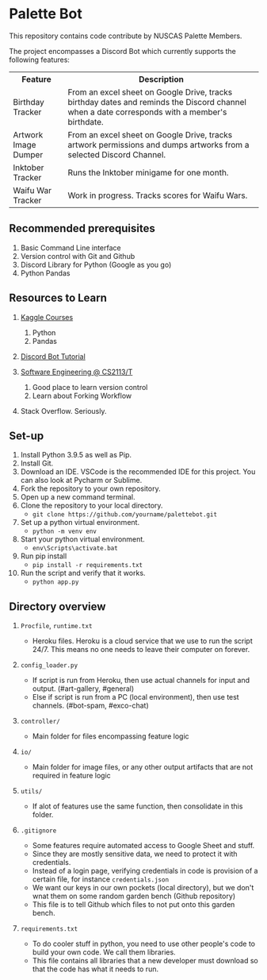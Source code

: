 # Palette Bot

This repository contains code contribute by NUSCAS Palette Members. 

The project encompasses a Discord Bot which currently supports the following features:

<table>

<tr>
    <th>Feature</th>
    <th>Description</th>
</tr>

<tr>
    <td>Birthday Tracker</td>
    <td>
        From an excel sheet on Google Drive, tracks birthday dates and reminds the Discord channel when a date corresponds with a member's birthdate. 
    </td>
</tr>

<tr>
    <td>Artwork Image Dumper</td>
    <td>
        From an excel sheet on Google Drive, tracks artwork permissions and dumps artworks from a selected Discord Channel.
    </td>
</tr>

<tr>
    <td>Inktober Tracker</td>
    <td>
        Runs the Inktober minigame for one month.
    </td>
</tr>

<tr>
    <td>Waifu War Tracker</td>
    <td>
        Work in progress. Tracks scores for Waifu Wars.
    </td>
</tr>

</table>

## Recommended prerequisites
1. Basic Command Line interface
1. Version control with Git and Github
1. Discord Library for Python (Google as you go)
1. Python Pandas    

## Resources to Learn
1. [Kaggle Courses](https://www.kaggle.com/) 
    1. Python
    1. Pandas

1. [Discord Bot Tutorial](https://realpython.com/how-to-make-a-discord-bot-python/)

1. [Software Engineering @ CS2113/T](https://nus-cs2113-ay2122s1.github.io/website/) 
    1. Good place to learn version control
    1. Learn about Forking Workflow

1. Stack Overflow. Seriously.


## Set-up 
1. Install Python 3.9.5 as well as Pip.
1. Install Git.
1. Download an IDE. VSCode is the recommended IDE for this project. You can also look at Pycharm or Sublime.
1. Fork the repository to your own repository.
1. Open up a new command terminal.
1. Clone the repository to your local directory.
    * ```git clone https://github.com/yourname/palettebot.git```
1. Set up a python virtual environment. 
    * ```python -m venv env```
1. Start your python virtual environment.
    * ```env\Scripts\activate.bat```
1. Run pip install
    * ```pip install -r requirements.txt```
1. Run the script and verify that it works.
    * ```python app.py```

## Directory overview
1. ```Procfile```, ```runtime.txt```
    * Heroku files. Heroku is a cloud service that we use to run the script 24/7. This means no one needs to leave their computer on forever.
1. ```config_loader.py```
    * If script is run from Heroku, then use actual channels for input and output. (#art-gallery, #general)
    * Else if script is run from a PC (local environment), then use test channels. (#bot-spam, #exco-chat)

1. ```controller/```
    * Main folder for files encompassing feature logic

1. ```io/```
    * Main folder for image files, or any other output artifacts that are not required in feature logic

1. ```utils/```
    * If alot of features use the same function, then consolidate in this folder.

1. ```.gitignore```
    * Some features require automated access to Google Sheet and stuff. 
    * Since they are mostly sensitive data, we need to protect it with credentials.
    * Instead of a login page, verifying credentials in code is provision of a certain file, for instance
    ```credentials.json```
    * We want our keys in our own pockets (local directory), but we don't wnat them on some random garden bench (Github repository)
    * This file is to tell Github which files to not put onto this garden bench. 

1. ```requirements.txt```
    * To do cooler stuff in python, you need to use other people's code to build your own code. We call them libraries.
    * This file contains all libraries that a new developer must download so that the code has what it needs to run.

